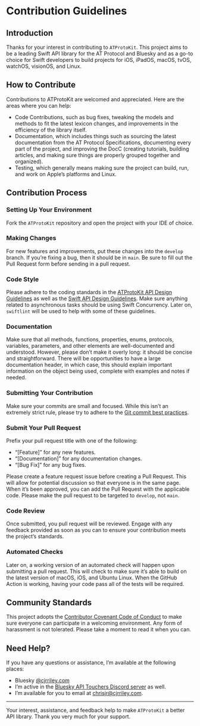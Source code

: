 # Contribution Guidelines
## Introduction

Thanks for your interest in contributing to `ATProtoKit`. This project aims to be a leading Swift API library for the AT Protocol and Bluesky and as a go-to choice for Swift developers to build projects for iOS, iPadOS, macOS, tvOS, watchOS, visionOS, and Linux.

## How to Contribute
Contributions to ATProtoKit are welcomed and appreciated. Here are the areas where you can help:
- Code Contributions, such as bug fixes, tweaking the models and methods to fit the latest lexicon changes, and improvements in the efficiency of the library itself.
- Documentation, which includes things such as sourcing the latest documentation from the AT Protocol Specifications, documenting every part of the project, and improving the DocC (creating tutorials, building articles, and making sure things are properly grouped together and organized).
- Testing, which generally means making sure the project can build, run, and work on Apple’s platforms and Linux.

## Contribution Process
### Setting Up Your Environment
Fork the `ATProtoKit` repository and open the project with your IDE of choice.

### Making Changes
For new features and improvements, put these changes into the `develop` branch. If you’re fixing a bug, then it should be in `main`. Be sure to fill out the Pull Request form before sending in a pull request.

### Code Style
Please adhere to the coding standards in the [ATProtoKit API Design Guidelines](https://github.com/MasterJ93/ATProtoKit/blob/main/API_GUIDELINES.md) as well as the [Swift API Design Guidelines](https://www.swift.org/documentation/api-design-guidelines/). Make sure anything related to asynchronous tasks should be using Swift Concurrency. Later on, `swiftlint` will be used to help with some of these guidelines.

### Documentation
Make sure that all methods, functions, properties, enums, protocols, variables, parameters, and other elements are well-documented and understood. However, please don’t make it overly long: it should be concise and straightforward. There will be opportunities to have a large documentation header, in which case, this should explain important information on the object being used, complete with examples and notes if needed.

### Submitting Your Contribution
Make sure your commits are small and focused. While this isn’t an extremely strict rule, please try to adhere to the [Git commit best practices](https://cbea.ms/git-commit/).

### Submit Your Pull Request
Prefix your pull request title with one of the following:
- “[Feature]” for any new features.
- “[Documentation]” for any documentation changes.
- “[Bug Fix]” for any bug fixes.

Please create a feature request issue before creating a Pull Request. This will allow for potential discussion so that everyone is in the same page. When it’s been approved, you can add the Pull Request with the applicable code. Please make the pull request to be targeted to `develop`, not `main`.

### Code Review
Once submitted, you pull request will be reviewed. Engage with any feedback provided as soon as you can to ensure your contribution meets the project’s standards.

### Automated Checks
Later on, a working version of an automated check will happen upon submitting a pull request. This will check to make sure it’s able to build on the latest version of macOS, iOS, and Ubuntu Linux. When the GitHub Action is working, having your code pass all of the tests will be required.

## Community Standards
This project adopts the [Contributor Covenant Code of Conduct]() to make sure everyone can participate in a welcoming environment. Any form of harassment is not tolerated. Please take a moment to read it when you can.

## Need Help?
If you have any questions or assistance, I’m available at the following places:
- Bluesky [@cjrriley.com](https://bsky.app/profile/cjrriley.com)
- I’m active in the [Bluesky API Touchers Discord server](https://discord.gg/3srmDsHSZJ) as well.
- I’m available for you to email at [chrisjr@cjrriley.com](mailto:chrisjr@cjrriley.com).

---

Your interest, assistance, and feedback help to make `ATProtoKit` a better API library. Thank you very much for your support.
